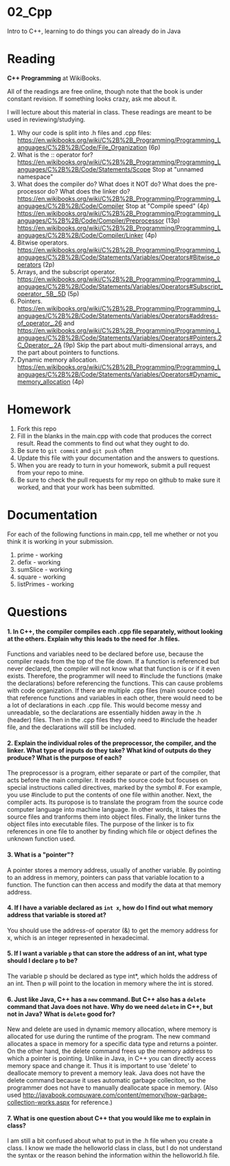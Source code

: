 02_Cpp
======

Intro to C++, learning to do things you can already do in Java

Reading
=======

**C++ Programming** at WikiBooks.

All of the readings are free online, though note that the book is under constant revision. If something looks crazy, ask me about it.

I will lecture about this material in class. These readings are meant to be used in reviewing/studying.

1. Why our code is split into .h files and .cpp files: https://en.wikibooks.org/wiki/C%2B%2B_Programming/Programming_Languages/C%2B%2B/Code/File_Organization (6p)
2. What is the :: operator for? https://en.wikibooks.org/wiki/C%2B%2B_Programming/Programming_Languages/C%2B%2B/Code/Statements/Scope Stop at "unnamed namespace"
3. What does the compiler do? What does it NOT do? What does the pre-processor do? What does the linker do? https://en.wikibooks.org/wiki/C%2B%2B_Programming/Programming_Languages/C%2B%2B/Code/Compiler Stop at "Compile speed" (4p) https://en.wikibooks.org/wiki/C%2B%2B_Programming/Programming_Languages/C%2B%2B/Code/Compiler/Preprocessor (13p) https://en.wikibooks.org/wiki/C%2B%2B_Programming/Programming_Languages/C%2B%2B/Code/Compiler/Linker (4p)
4. Bitwise operators. https://en.wikibooks.org/wiki/C%2B%2B_Programming/Programming_Languages/C%2B%2B/Code/Statements/Variables/Operators#Bitwise_operators (2p)
5. Arrays, and the subscript operator. https://en.wikibooks.org/wiki/C%2B%2B_Programming/Programming_Languages/C%2B%2B/Code/Statements/Variables/Operators#Subscript_operator_.5B_.5D (5p)
6. Pointers. https://en.wikibooks.org/wiki/C%2B%2B_Programming/Programming_Languages/C%2B%2B/Code/Statements/Variables/Operators#address-of_operator_.26 and https://en.wikibooks.org/wiki/C%2B%2B_Programming/Programming_Languages/C%2B%2B/Code/Statements/Variables/Operators#Pointers.2C_Operator_.2A (9p) Skip the part about multi-dimensional arrays, and the part about pointers to functions.
7. Dynamic memory allocation. https://en.wikibooks.org/wiki/C%2B%2B_Programming/Programming_Languages/C%2B%2B/Code/Statements/Variables/Operators#Dynamic_memory_allocation (4p)

Homework
========

1. Fork this repo
3. Fill in the blanks in the main.cpp with code that produces the correct result. Read the comments to find out what they ought to do.
4. Be sure to `git commit` and `git push` often
5. Update this file with your documentation and the answers to questions.
6. When you are ready to turn in your homework, submit a pull request from your repo to mine.
7. Be sure to check the pull requests for my repo on github to make sure it worked, and that your work has been submitted.

Documentation
=========

For each of the following functions in main.cpp, tell me whether or not you think it is working in your submission.

1. prime - working
2. defix - working
3. sumSlice - working
4. square - working
5. listPrimes - working

Questions
=======

#### 1. In C++, the compiler compiles each .cpp file separately, without looking at the others. Explain why this leads to the need for .h files.
Functions and variables need to be declared before use, because the compiler reads from the top of the file down. If a function is referenced but never declared, the compiler will not know what that function is or if it even exists. Therefore, the programmer will need to #include the functions (make the declarations) before referencing the functions. This can cause problems with code organization. If there are multiple .cpp files (main source code) that reference functions and variables in each other, there would need to be a lot of declarations in each .cpp file. This would become messy and unreadable, so the declarations are essentially hidden away in the .h (header) files. Then in the .cpp files they only need to #include the header file, and the declarations will still be included. 
#### 2. Explain the individual roles of the preprocessor, the compiler, and the linker. What type of inputs do they take? What kind of outputs do they produce? What is the purpose of each?
The preprocessor is a program, either separate or part of the compiler, that acts before the main compiler. It reads the source code but focuses on special instructions called directives, marked by the symbol #. For example, you use #include to put the contents of one file within another. Next, the compiler acts. Its puropose is to translate the program from the source code computer language into machine language. In other words, it takes the source files and tranforms them into object files. Finally, the linker turns the object files into executable files. The purpose of the linker is to fix references in one file to another by finding which file or object defines the unknown function used.
#### 3. What is a "pointer"?
A pointer stores a memory address, usually of another variable. By pointing to an address in memory, pointers can pass that variable location to a function. The function can then access and modify the data at that memory address.
#### 4. If I have a variable declared as `int x`, how do I find out what memory address that variable is stored at? 
You should use the address-of operator (&) to get the memory address for x, which is an integer represented in hexadecimal.  
#### 5. If I want a variable `p` that can store the address of an int, what type should I declare `p` to be?
The variable p should be declared as type int*, which holds the address of an int. Then p will point to the location in memory where the int is stored.
#### 6. Just like Java, C++ has a `new` command. But C++ also has a `delete` command that Java does not have. Why do we need `delete` in C++, but not in Java? What is `delete` good for?
New and delete are used in dynamic memory allocation, where memory is allocated for use during the runtime of the program. The new command allocates a space in memory for a specific data type and returns a pointer. On the other hand, the delete command frees up the memory address to which a pointer is pointing. Unlike in Java, in C++ you can directly access memory space and change it. Thus it is important to use 'delete' to deallocate memory to prevent a memory leak. Java does not have the delete command because it uses automatic garbage colleciton, so the programmer does not have to manually deallocate space in memory. (Also used http://javabook.compuware.com/content/memory/how-garbage-collection-works.aspx for reference.)
#### 7. What is one question about C++ that you would like me to explain in class?
I am still a bit confused about what to put in the .h file when you create a class. I know we made the helloworld class in class, but I do not understand the syntax or the reason behind the information within the helloworld.h file. 